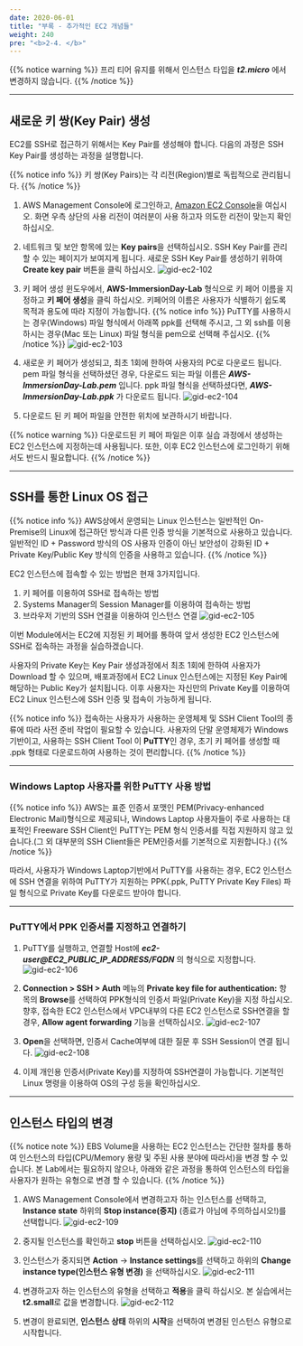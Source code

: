 ```yaml
---
date: 2020-06-01
title: "부록 - 추가적인 EC2 개념들"
weight: 240
pre: "<b>2-4. </b>"
---
```


{{% notice warning %}}
프리 티어 유지를 위해서 인스턴스 타입을 ***t2.micro*** 에서 변경하지 않습니다.
{{% /notice %}}

----

## 새로운 키 쌍(Key Pair) 생성
EC2를 SSH로 접근하기 위해서는 Key Pair를 생성해야 합니다. 다음의 과정은 SSH Key Pair를 생성하는 과정을 설명합니다.

{{% notice info %}}
키 쌍(Key Pairs)는 각 리전(Region)별로 독립적으로 관리됩니다.
{{% /notice %}}

1. AWS Management Console에 로그인하고, [Amazon EC2 Console](https://console.aws.amazon.com/ec2)을 여십시오. 화면 우측 상단의 사용 리전이 여러분이 사용 하고자 의도한 리전이 맞는지 확인하십시오. 

2. 네트워크 및 보안 항목에 있는 **Key pairs**을 선택하십시오. SSH Key Pair를 관리할 수 있는 페이지가 보여지게 됩니다. 새로운 SSH Key Pair를 생성하기 위하여 **Create key pair** 버튼을 클릭 하십시오.
![gid-ec2-102](/images/compute/gid-ec2-102.png) 

3. 키 페어 생성 윈도우에서, **AWS-ImmersionDay-Lab** 형식으로 키 페어 이름을 지정하고 **키 페어 생성**을 클릭 하십시오. 키페어의 이름은 사용자가 식별하기 쉽도록 목적과 용도에 따라 지정이 가능합니다.
{{% notice info %}}
PuTTY를 사용하시는 경우(Windows) 파일 형식에서 아래쪽 ppk를 선택해 주시고, 그 외 ssh를 이용하시는 경우(Mac 또는 Linux) 파일 형식을 pem으로 선택해 주십시오.
{{% /notice %}}
![gid-ec2-103](/images/compute/gid-ec2-103.png) 

4. 새로운 키 페어가 생성되고, 최초 1회에 한하여 사용자의 PC로 다운로드 됩니다. pem 파일 형식을 선택하셨던 경우, 다운로드 되는 파일 이름은 ***AWS-ImmersionDay-Lab.pem*** 입니다. ppk 파일 형식을 선택하셨다면, ***AWS-ImmersionDay-Lab.ppk*** 가 다운로드 됩니다.
![gid-ec2-104](/images/compute/gid-ec2-104.png) 

5. 다운로드 된 키 페어 파일을 안전한 위치에 보관하시기 바랍니다.

{{% notice warning %}}
다운로드된 키 페어 파일은 이후 실습 과정에서 생성하는 EC2 인스턴스에 지정하는데 사용됩니다. 또한, 이후 EC2 인스턴스에 로그인하기 위해서도 반드시 필요합니다.
{{% /notice %}}

----

## SSH를 통한 Linux OS 접근
{{% notice info %}}
AWS상에서 운영되는 Linux 인스턴스는 일반적인 On-Premise의 Linux에 접근하던 방식과 다른 인증 방식을 기본적으로 사용하고 있습니다. 일반적인 ID + Password 방식의 OS 사용자 인증이 아닌 보안성이 강화된 ID + Private Key/Public Key 방식의 인증을 사용하고 있습니다.
{{% /notice %}}

EC2 인스턴스에 접속할 수 있는 방법은 현재 3가지입니다. 
1. 키 페어를 이용하여 SSH로 접속하는 방법
2. Systems Manager의 Session Manager를 이용하여 접속하는 방법
3. 브라우저 기반의 SSH 연결을 이용하여 인스턴스 연결
![gid-ec2-105](/images/compute/gid-ec2-105.png) 

이번 Module에서는 EC2에 지정된 키 페어를 통하여 앞서 생성한 EC2 인스턴스에 SSH로 접속하는 과정을 실습하겠습니다.

사용자의 Private Key는 Key Pair 생성과정에서 최초 1회에 한하여 사용자가 Download 할 수 있으며, 배포과정에서 EC2 Linux 인스턴스에는 지정된 Key Pair에 해당하는 Public Key가 설치됩니다. 이후 사용자는 자신만의 Private Key를 이용하여 EC2 Linux 인스턴스에 SSH 인증 및 접속이 가능하게 됩니다.

{{% notice info %}}
접속하는 사용자가 사용하는 운영체제 및 SSH Client Tool의 종류에 따라 사전 준비 작업이 필요할 수 있습니다. 사용자의 단말 운영체제가 Windows기반이고, 사용하는 SSH Client Tool 이 **PuTTY**인 경우, 초기 키 페어를 생성할 때 .ppk 형태로 다운로드하여 사용하는 것이 편리합니다.
{{% /notice %}}

----

### Windows Laptop 사용자를 위한 PuTTY 사용 방법
{{% notice info %}}
AWS는 표준 인증서 포맷인 PEM(Privacy-enhanced Electronic Mail)형식으로 제공되나, Windows Laptop 사용자들이 주로 사용하는 대표적인 Freeware SSH Client인 PuTTY는 PEM 형식 인증서를 직접 지원하지 않고 있습니다.(그 외 대부분의 SSH Client들은 PEM인증서를 기본적으로 지원합니다.)
{{% /notice %}}

따라서, 사용자가 Windows Laptop기반에서 PuTTY를 사용하는 경우, EC2 인스턴스에 SSH 연결을 위하여 PuTTY가 지원하는 PPK(.ppk, PuTTY Private Key Files) 파일 형식으로 Private Key를 다운로드 받아야 합니다.

----

### PuTTY에서 PPK 인증서를 지정하고 연결하기

1. PuTTY를 실행하고, 연결할 Host에 ***ec2-user@EC2_PUBLIC_IP_ADDRESS/FQDN*** 의 형식으로 지정합니다.
![gid-ec2-106](/images/compute/gid-ec2-106.png) 

2. **Connection > SSH > Auth** 메뉴의 **Private key file for authentication:** 항목의 **Browse**를 선택하여 PPK형식의 인증서 파일(Private Key)을 지정 하십시오. 향후, 접속한 EC2 인스턴스에서 VPC내부의 다른 EC2 인스턴스로 SSH연결을 할 경우, **Allow agent forwarding** 기능을 선택하십시오.
![gid-ec2-107](/images/compute/gid-ec2-107.png) 

3. **Open**을 선택하면, 인증서 Cache여부에 대한 질문 후 SSH Session이 연결 됩니다.
![gid-ec2-108](/images/compute/gid-ec2-108.png) 

4. 이제 개인용 인증서(Private Key)를 지정하여 SSH연결이 가능합니다. 기본적인 Linux 명령을 이용하여 OS의 구성 등을 확인하십시오.

----

## 인스턴스 타입의 변경
{{% notice note %}}
EBS Volume을 사용하는 EC2 인스턴스는 간단한 절차를 통하여 인스턴스의 타입(CPU/Memory 용량 및 주된 사용 분야에 따라서)을 변경 할 수 있습니다. 본 Lab에서는 필요하지 않으나, 아래와 같은 과정을 통하여 인스턴스의 타입을 사용자가 원하는 유형으로 변경 할 수 있습니다.
{{% /notice %}}

1. AWS Management Console에서 변경하고자 하는 인스턴스를 선택하고, **Instance state** 하위의 **Stop instance(중지)** (종료가 아님에 주의하십시오!)를 선택합니다. 
![gid-ec2-109](/images/compute/gid-ec2-109.png) 

2. 중지될 인스턴스를 확인하고 **stop** 버튼을 선택하십시오.
![gid-ec2-110](/images/compute/gid-ec2-110.png) 

1. 인스턴스가 중지되면 **Action** -> **Instance settings**를 선택하고 하위의 **Change instance type(인스턴스 유형 변경)** 을 선택하십시오.
![gid-ec2-111](/images/compute/gid-ec2-111.png)  

4. 변경하고자 하는 인스턴스의 유형을 선택하고 **적용**을 클릭 하십시오. 본 실습에서는 **t2.small**로 값을 변경합니다.
![gid-ec2-112](/images/compute/gid-ec2-112.png) 

5. 변경이 완료되면, **인스턴스 상태** 하위의 **시작**을 선택하여 변경된 인스턴스 유형으로 시작합니다.



